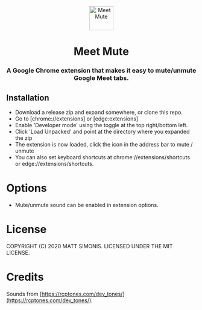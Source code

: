 


<p align="center">
<img src="https://raw.githubusercontent.com/mattsimonis/meet-mute/master/logo.png" alt="Meet Mute" style="max-width:100%;" width="64" height="64">
</p>

<h1 align="center">Meet Mute</h1>
<h3 align="center">A Google Chrome extension that makes it easy to mute/unmute Google Meet tabs.</h3>

## Installation

- Download a release zip and expand somewhere, or clone this repo.
- Go to [chrome://extensions] or [edge:extensions]
- Enable 'Developer mode' using the toggle at the top right/bottom left.
- Click 'Load Unpacked' and point at the directory where you expanded the zip
- The extension is now loaded, click the icon in the address bar to mute / unmute
- You can also set keyboard shortcuts at chrome://extensions/shortcuts or edge://extensions/shortcuts.

# Options

- Mute/unmute sound can be enabled in extension options.

# License

COPYRIGHT (C) 2020 MATT SIMONIS. LICENSED UNDER THE MIT LICENSE.

# Credits

Sounds from [https://rcptones.com/dev_tones/](https://rcptones.com/dev_tones/).
